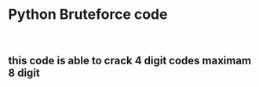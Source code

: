 <h1>Python Bruteforce code</h1>
<br>
<h2>this code is able to crack 4 digit codes maximam 8 digit</h2>

